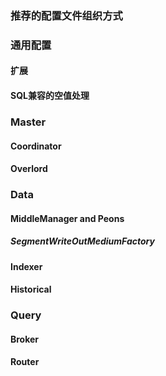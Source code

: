 <!-- toc -->
### 推荐的配置文件组织方式
### 通用配置
#### 扩展
#### SQL兼容的空值处理
### Master
#### Coordinator
#### Overlord
### Data
#### MiddleManager and Peons
##### SegmentWriteOutMediumFactory
#### Indexer
#### Historical
### Query
#### Broker
#### Router